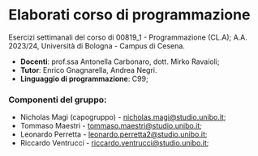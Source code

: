 # Elaborati corso di programmazione
Esercizi settimanali del corso di 00819_1 - Programmazione (CL.A); A.A. 2023/24, Università di Bologna - Campus di Cesena.
- **Docenti**: prof.ssa Antonella Carbonaro, dott. Mirko Ravaioli;
- **Tutor**: Enrico Gnagnarella, Andrea Negri.
- **Linguaggio di programmazione**: C99;

### Componenti del gruppo:
- Nicholas Magi (capogruppo) - <nicholas.magi@studio.unibo.it>;
- Tommaso Maestri - <tommaso.maestri@studio.unibo.it>;
- Leonardo Perretta - <leonardo.perretta2@studio.unibo.it>;
- Riccardo Ventrucci - <riccardo.ventrucci@studio.unibo.it>;
